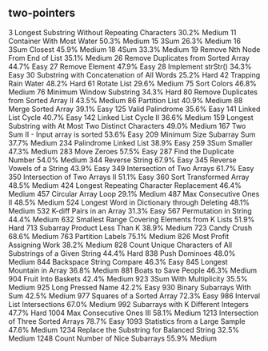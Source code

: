 two-pointers
---
3	Longest Substring Without Repeating Characters	30.2%	Medium
11	Container With Most Water	50.3%	Medium
15	3Sum	26.3%	Medium
16	3Sum Closest	45.9%	Medium
18	4Sum	33.3%	Medium
19	Remove Nth Node From End of List	35.1%	Medium
26	Remove Duplicates from Sorted Array	44.7%	Easy
27	Remove Element	47.9%	Easy
28	Implement strStr()	34.3%	Easy
30	Substring with Concatenation of All Words	25.2%	Hard
42	Trapping Rain Water	48.2%	Hard
61	Rotate List	29.6%	Medium
75	Sort Colors	46.8%	Medium
76	Minimum Window Substring	34.3%	Hard
80	Remove Duplicates from Sorted Array II	43.5%	Medium
86	Partition List	40.9%	Medium
88	Merge Sorted Array	39.1%	Easy
125	Valid Palindrome	35.6%	Easy
141	Linked List Cycle	40.7%	Easy
142	Linked List Cycle II	36.6%	Medium
159	Longest Substring with At Most Two Distinct Characters	49.0%	Medium
167	Two Sum II - Input array is sorted	53.6%	Easy
209	Minimum Size Subarray Sum	37.7%	Medium
234	Palindrome Linked List	38.9%	Easy
259	3Sum Smaller	47.3%	Medium
283	Move Zeroes	57.5%	Easy
287	Find the Duplicate Number	54.0%	Medium
344	Reverse String	67.9%	Easy
345	Reverse Vowels of a String	43.9%	Easy
349	Intersection of Two Arrays	61.7%	Easy
350	Intersection of Two Arrays II	51.1%	Easy
360	Sort Transformed Array	48.5%	Medium
424	Longest Repeating Character Replacement	46.4%	Medium
457	Circular Array Loop	29.1%	Medium
487	Max Consecutive Ones II	48.5%	Medium
524	Longest Word in Dictionary through Deleting	48.1%	Medium
532	K-diff Pairs in an Array	31.3%	Easy
567	Permutation in String	44.4%	Medium
632	Smallest Range Covering Elements from K Lists	51.9%	Hard
713	Subarray Product Less Than K	38.9%	Medium
723	Candy Crush	68.6%	Medium
763	Partition Labels	75.1%	Medium
826	Most Profit Assigning Work	38.2%	Medium
828	Count Unique Characters of All Substrings of a Given String	44.4%	Hard
838	Push Dominoes	48.0%	Medium
844	Backspace String Compare	46.3%	Easy
845	Longest Mountain in Array	36.8%	Medium
881	Boats to Save People	46.3%	Medium
904	Fruit Into Baskets	42.4%	Medium
923	3Sum With Multiplicity	35.5%	Medium
925	Long Pressed Name	42.2%	Easy
930	Binary Subarrays With Sum	42.5%	Medium
977	Squares of a Sorted Array	72.3%	Easy
986	Interval List Intersections	67.0%	Medium
992	Subarrays with K Different Integers	47.7%	Hard
1004	Max Consecutive Ones III	58.1%	Medium
1213	Intersection of Three Sorted Arrays	78.7%	Easy
1093	Statistics from a Large Sample	47.6%	Medium
1234	Replace the Substring for Balanced String	32.5%	Medium
1248	Count Number of Nice Subarrays	55.9%	Medium
